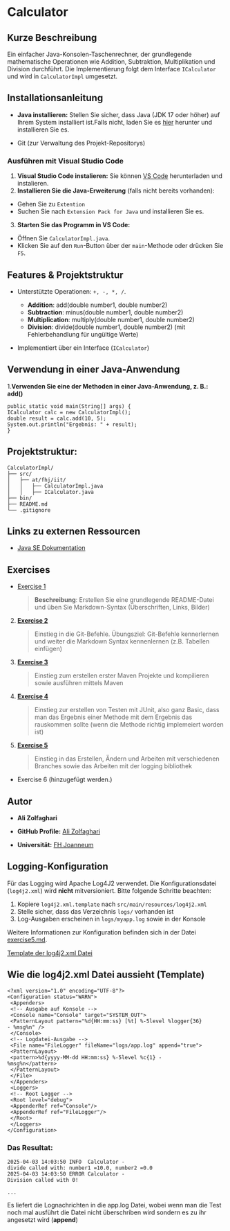 # Calculator
## Kurze Beschreibung
Ein einfacher Java-Konsolen-Taschenrechner, der grundlegende mathematische Operationen wie Addition, Subtraktion, Multiplikation und Division durchführt. Die Implementierung folgt dem Interface `ICalculator` und wird in ` CalculatorImpl ` umgesetzt.

## Installationsanleitung
   + **Java installieren:** Stellen Sie sicher, dass Java (JDK 17 oder höher) auf Ihrem System installiert ist.Falls nicht, laden Sie es [hier](https://www.oracle.com/java/technologies/downloads/#java17?er=221886) herunter und installieren Sie es.
   
   + Git (zur Verwaltung des Projekt-Repositorys)
   
 ### Ausführen mit Visual Studio Code
   1.  **Visual Studio Code instalieren:** Sie können [VS Code](https://code.visualstudio.com/) herunterladen und instalieren. 
   2.  **Installieren Sie die Java-Erweiterung** (falls nicht bereits vorhanden):
   - Gehen Sie zu `Extention`
   - Suchen Sie nach `Extension Pack for Java` und installieren Sie es.
   
  3. **Starten Sie das Programm in VS Code:**
 - Öffnen Sie `CalculatorImpl.java`.
 - Klicken Sie auf den `Run`-Button über der `main`-Methode oder drücken Sie `F5`.



## Features & Projektstruktur

   - Unterstützte Operationen: `+, -, *, /`.
     - **Addition**: add(double number1, double number2)
     - **Subtraction**: minus(double number1, double number2)
     - **Multiplication**: multiply(double number1, double number2)
     - **Division**: divide(double number1, double number2) (mit Fehlerbehandlung für ungültige Werte)

   - Implementiert über ein Interface (`ICalculator`)
  
## Verwendung in einer Java-Anwendung
1.**Verwenden Sie eine der Methoden in einer Java-Anwendung, z. B.: add()**
```
public static void main(String[] args) {
ICalculator calc = new CalculatorImpl();
double result = calc.add(10, 5);
System.out.println("Ergebnis: " + result);
}
```
   
## Projektstruktur:
```
CalculatorImpl/
├── src/ 
│   ├── at/fhj/iit/ 
│   │   ├── CalculatorImpl.java 
│   │   ├── ICalculator.java 
├── bin/ 
├── README.md 
└── .gitignore
```
## Links zu externen Ressourcen
- [Java SE Dokumentation](https://docs.oracle.com/en/java/javase/17/)


## Exercises

- [Exercise 1](exercise1.md)
  
  >**Beschreibung**: Erstellen Sie eine grundlegende README-Datei und üben Sie
  Markdown-Syntax (Überschriften, Links, Bilder)

2. [**Exercise 2**](exercise2.md)

      >Einstieg in die Git-Befehle. Übungsziel: Git-Befehle kennerlernen und weiter die Markdown Syntax kennenlernen (z.B. Tabellen einfügen)

3. [**Exercise 3**](exercise3.md)

      >Einstieg zum erstellen erster Maven Projekte und kompilieren sowie ausführen mittels Maven

4. [**Exercise 4**](exercise4.md)
      >Einstieg zur erstellen von Testen mit JUnit, also  ganz Basic, dass man das Ergebnis einer Methode mit dem Ergebnis das rauskommen sollte (wenn die Methode richtig implemeiert worden ist)

 5. [**Exercise 5**](exercise5.md)
      >Einstieg in das Erstellen, Ändern und Arbeiten mit verschiedenen Branches sowie das Arbeiten mit der logging bibliothek
- Exercise 6 (hinzugefügt werden.)

## Autor
- **Ali Zolfaghari**
 
- **GitHub Profile:** [Ali Zolfaghari](https://github.com/Ali-Zolfaghari70)
- **Universität:** [FH Joanneum](https://www.fh-joanneum.at/)


## Logging-Konfiguration

Für das Logging wird Apache Log4J2 verwendet. Die Konfigurationsdatei (`log4j2.xml`) wird **nicht** mitversioniert. Bitte folgende Schritte beachten:

1. Kopiere `log4j2.xml.template` nach `src/main/resources/log4j2.xml`
2. Stelle sicher, dass das Verzeichnis `logs/` vorhanden ist
3. Log-Ausgaben erscheinen in `logs/myapp.log` sowie in der Konsole

Weitere Informationen zur Konfiguration befinden sich in der Datei [exercise5.md](./exercise5.md).



[Template der log4j2.xml Datei](src/main/resources/log4j2.xml.template)
     

## Wie die log4j2.xml Datei aussieht (Template)



```
<?xml version="1.0" encoding="UTF-8"?>
<Configuration status="WARN">
 <Appenders>
 <!-- Ausgabe auf Konsole -->
 <Console name="Console" target="SYSTEM_OUT">
 <PatternLayout pattern="%d{HH:mm:ss} [%t] %-5level %logger{36}
- %msg%n" />
 </Console>
 <!-- Logdatei-Ausgabe -->
 <File name="FileLogger" fileName="logs/app.log" append="true">
 <PatternLayout>
 <pattern>%d{yyyy-MM-dd HH:mm:ss} %-5level %c{1} -
%msg%n</pattern>
 </PatternLayout>
 </File>
 </Appenders>
 <Loggers>
 <!-- Root Logger -->
 <Root level="debug">
 <AppenderRef ref="Console"/>
 <AppenderRef ref="FileLogger"/>
 </Root>
 </Loggers>
</Configuration>
```

<h3>Das Resultat:</h3>

```
2025-04-03 14:03:50 INFO  Calculator -
divide called with: number1 =10.0, number2 =0.0
2025-04-03 14:03:50 ERROR Calculator -
Division called with 0!

...
```
Es liefert die Lognachrichten in die app.log Datei, wobei wenn man die Test noch mal ausführt die Datei nicht überschriben wird sondern es zu ihr angesetzt wird (**append**)